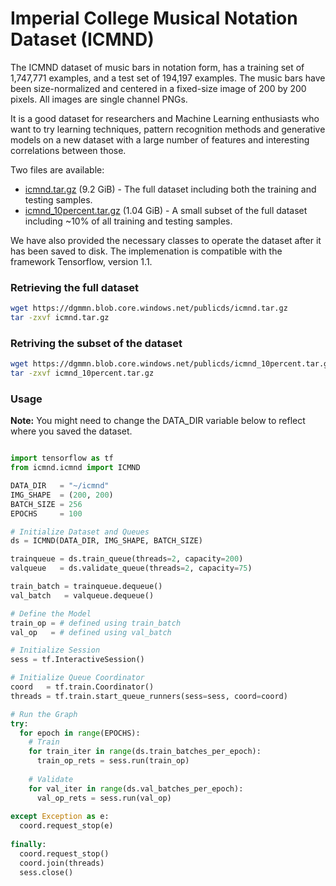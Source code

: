 # Imperial College Musical Notation Dataset (ICMND)

The ICMND dataset of music bars in notation form, has a training set of 1,747,771 examples, and a test set of 194,197 examples. The music bars have been size-normalized and centered in a fixed-size image of 200 by 200 pixels. All images are single channel PNGs.

It is a good dataset for researchers and Machine Learning enthusiasts who want to try learning techniques, pattern recognition methods and generative models on a new dataset with a large number of features and interesting correlations between those.

Two files are available:

- [icmnd.tar.gz](https://dgmmn.blob.core.windows.net/publicds/icmnd.tar.gz) (9.2 GiB) - The full dataset including both the training and testing samples.
- [icmnd_10percent.tar.gz](https://dgmmn.blob.core.windows.net/publicds/icmnd_10percent.tar.gz) (1.04 GiB) - A small subset of the full dataset including ~10% of all training and testing samples.

We have also provided the necessary classes to operate the dataset after it has been saved to disk. The implemenation is compatible with the framework Tensorflow, version 1.1.

### Retrieving the full dataset
```bash
wget https://dgmmn.blob.core.windows.net/publicds/icmnd.tar.gz
tar -zxvf icmnd.tar.gz
```

### Retriving the subset of the dataset
```bash
wget https://dgmmn.blob.core.windows.net/publicds/icmnd_10percent.tar.gz
tar -zxvf icmnd_10percent.tar.gz
```

### Usage

**Note:** You might need to change the DATA_DIR variable below to reflect where you saved the dataset. 

```python

import tensorflow as tf
from icmnd.icmnd import ICMND

DATA_DIR   = "~/icmnd"
IMG_SHAPE  = (200, 200)
BATCH_SIZE = 256
EPOCHS     = 100

# Initialize Dataset and Queues
ds = ICMND(DATA_DIR, IMG_SHAPE, BATCH_SIZE)

trainqueue = ds.train_queue(threads=2, capacity=200)
valqueue   = ds.validate_queue(threads=2, capacity=75)

train_batch = trainqueue.dequeue()
val_batch   = valqueue.dequeue()

# Define the Model
train_op = # defined using train_batch
val_op   = # defined using val_batch

# Initialize Session
sess = tf.InteractiveSession()

# Initialize Queue Coordinator
coord   = tf.train.Coordinator()
threads = tf.train.start_queue_runners(sess=sess, coord=coord)

# Run the Graph
try:
  for epoch in range(EPOCHS):
    # Train
    for train_iter in range(ds.train_batches_per_epoch):
      train_op_rets = sess.run(train_op)
      
    # Validate
    for val_iter in range(ds.val_batches_per_epoch):
      val_op_rets = sess.run(val_op)
      
except Exception as e:
  coord.request_stop(e)
  
finally:
  coord.request_stop()
  coord.join(threads)
  sess.close()
```
